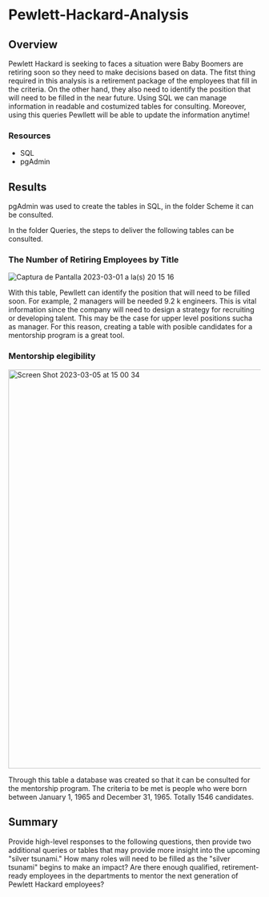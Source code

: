 # Pewlett-Hackard-Analysis

## Overview

Pewlett Hackard is seeking to faces a situation were Baby Boomers are retiring soon so they need to make decisions based on data. The fitst thing required in this analysis is a retirement package of the employees that fill in the criteria. On the other hand, they also need to identify the position that will need to be filled in the near future. Using SQL we can manage information in readable and costumized tables for consulting. Moreover, using this queries Pewllett will be able to update the information anytime!

### Resources

- SQL
- pgAdmin


## Results

pgAdmin was used to create the tables in SQL, in the folder Scheme it can be consulted. 

In the folder Queries, the steps to deliver the following tables can be consulted. 

### The Number of Retiring Employees by Title

![Captura de Pantalla 2023-03-01 a la(s) 20 15 16](https://user-images.githubusercontent.com/114015620/222313445-c9c8e451-c3b4-43cd-9fb5-6f9655927610.png)

With this table, Pewllett can identify the position that will need to be filled soon. For example, 2 managers will be needed 9.2 k engineers. This is vital information since the company will need to design a strategy for recruiting or developing talent. This may be the case for upper level positions sucha as manager. For this reason, creating a table with posible candidates for a mentorship program is a great tool.  


### Mentorship elegibility 

<img width="795" alt="Screen Shot 2023-03-05 at 15 00 34" src="https://user-images.githubusercontent.com/114015620/222985695-0bea4575-84d4-4da2-9f2f-6e6ccb2af04a.png">

Through this table a database was created so that it can be consulted for the mentorship program. The criteria to be met is people who were born between January 1, 1965 and December 31, 1965. Totally 1546 candidates. 

## Summary

Provide high-level responses to the following questions, then provide two additional queries or tables that may provide more insight into the upcoming "silver tsunami."
How many roles will need to be filled as the "silver tsunami" begins to make an impact?
Are there enough qualified, retirement-ready employees in the departments to mentor the next generation of Pewlett Hackard employees?
